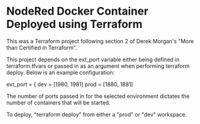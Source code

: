 # NodeRed Docker Container Deployed using Terraform
This was a Terraform project following section 2 of Derek Morgan's "More than Certified in Terraform".

This project depends on the ext_port variable either being defined in terraform.tfvars or passed in as an argument when performing terraform deploy.  Below is an example configuration:

ext_port = {
  dev  = [1980, 1981]
  prod = [1880, 1881]


The number of ports passed in for the selected environment dictates the number of containers that will be started.

To deploy, "terraform deploy" from either a "prod" or "dev" workspace.
